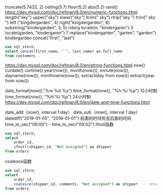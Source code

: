 truncate(5.7432, 2)
ceiling(5.7)
floor(5.2)
abs(5.2)
rand()
https://dev.mysql.com/doc/refman/8.0/en/numeric-functions.html
length("sky")
upper("sky")
lower("sky")
ltrim("      sky")
rtrip("sky       ")
trim("  sky     ")
left ("kingdergarden", 4)
right("kingdergarden", 6)
substring("kindergarden", 3, 5)     nderg
locate(n, "kindergaren")      3
locate(garden, "kindergaren")      7
replace("kindergarten", "garten", "garden")      kindergarden
concat("first", "last")
```sql
use sql_store;
select concat(first_name, " ", last_name) as full_name
from customers
```
https://dev.mysql.com/doc/refman/8.0/en/string-functions.html
now()
curdate()
curtime()
year(now()), month(now()), minute(now()), dayname(now()), monthname(now()),
extract(day from now())   extract(year from now())

date_format(now(),"%m %d %y")
time_format(now(), "%h:%i %p") 12小时制
time_format(now(), "%H:%i %p") 24小时制
https://dev.mysql.com/doc/refman/8.0/en/date-and-time-functions.html


date_add（now(), interval 1 day）
date_sub（now(), interval 1 day）
datediff("2019-01-05", "2019-01-01")  前面的时间剪去后面的时间
time_to_sec("09:00") - time_to_sec("09:02")
ifnull函数
```sql
use sql_store;
select 
    order_id,
    ifnull(shipper_id, "Not assigned") as shipper
from orders
```
coalesce函数
```sql
use sql_store;
select 
    order_id,
    coalesce(shipper_id, comments, "Not assigned") as shipper  -- return first nom-sull value in the list
from orders
```
